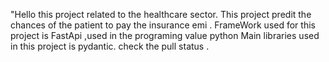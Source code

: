 "Hello this project related to the healthcare sector.
This project predit the chances of the patient to pay the insurance emi .
FrameWork used for this project is FastApi ,used in the programing value python
Main libraries used in this project is pydantic.
check the pull status .
